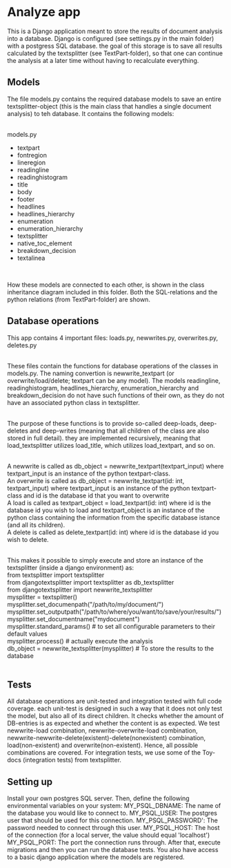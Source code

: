 # Analyze app

This is a Django application meant to store the results of document analysis into a database.
Django is configured (see settings.py in the main folder) with a postgress SQL database. the goal
of this storage is to save all results calculated by the textsplitter (see TextPart-folder), so that
one can continue the analysis at a later time without having to recalculate everything.

## Models

The file models.py contains the required database models to save an entire textsplitter-object
(this is the main class that handles a single document analysis) to teh database. It contains
the following models: <br />
<br />

models.py
* textpart
* fontregion
* lineregion
* readingline
* readinghistogram
* title
* body
* footer
* headlines
* headlines_hierarchy
* enumeration
* enumeration_hierarchy
* textsplitter
* native_toc_element
* breakdown_decision
* textalinea

<br />

How these models are connected to each other, is shown in the class inheritance diagram included in this folder.
Both the SQL-relations and the python relations (from TextPart-folder) are shown.

## Database operations

This app contains 4 important files: loads.py, newwrites.py, overwrites.py, deletes.py <br />
<br />

These files contain the functions for database operations of the classes in models.py. The naming convertion
is newwrite_textpart (or overwrite/load/delete; textpart can be any model). The models readingline, readinghistogram,
headlines_hierarchy, enumeration_hierarchy and breakdown_decision do not have such functions of their own,
as they do not have an associated python class in textsplitter. <br />
<br />

The purpose of these functions is to provide so-called deep-loads, deep-deletes and deep-writes (meaning
that all children of the class are also stored in full detail). they are implemented recursively, meaning
that load_textsplitter utilizes load_title, which utilizes load_textpart, and so on. <br />

<br />
A newwrite is called as db_object = newwrite_textpart(textpart_input) where textpart_input is an instance of the python textpart-class. <br />
An overwrite is called as db_object = newwrite_textpart(id: int, textpart_input) where textpart_input is an instance of the python textpart-class and id is the database id that you want to overwrite <br />
A load is called as textpart_object = load_textpart(id: int) where id is the database id you wish to load and textpart_object is an instance of the python class containing the information from the specific database istance (and all its children). <br />
A delete is called as delete_textpart(id: int) where id is the database id you wish to delete. <br />
<br />

This makes it possible to simply execute and store an instance of the textsplitter (inside a django environment) as: <br />
from textsplitter import textsplitter <br />
from djangotextsplitter import textsplitter as db_textsplitter <br />
from djangotextsplitter import newwrite_textsplitter <br />
mysplitter = textsplitter() <br />
mysplitter.set_documenpath("/path/to/my/document/") <br />
mysplitter.set_outputpath("/path/to/where/you/want/to/save/your/results/") <br />
mysplitter.set_documentname("mydocument") <br />
mysplitter.standard_params() # to set all configurable parameters to their default values <br />
mysplitter.process() # actually execute the analysis <br />
db_object = newwrite_textsplitter(mysplitter) # To store the results to the database <br />
<br />

## Tests

All database operations are unit-tested and integration tested with full code coverage. each unit-test
is designed in such a way that it does not only test the model, but also all of its direct children.
It checks whether the amount of DB-entries is as expected and whether the content is as expected. We test
newwrite-load combination, newwrite-overwrite-load combination, newwrite-newwrite-delete(existent)-delete(nonexistent) combination,
load(non-existent) and overwrite(non-existent). Hence, all possible combinations are covered. For integration
tests, we use some of the Toy-docs (integration tests) from textsplitter.

## Setting up

Install your own postgres SQL server. Then, define the following environmental variables on your system:
MY_PSQL_DBNAME: The name of the database you would like to connect to.
MY_PSQL_USER: The postgres user that should be used for this connection.
MY_PSQL_PASSWORD': The password needed to connect through this user.
MY_PSQL_HOST: The host of the connection (for a local server, the value should equal 'localhost')
MY_PSQL_PORT: The port the connection runs through.
After that, execute migrations and then you can run the database tests. You also have access to a basic django application where the models are registered.

